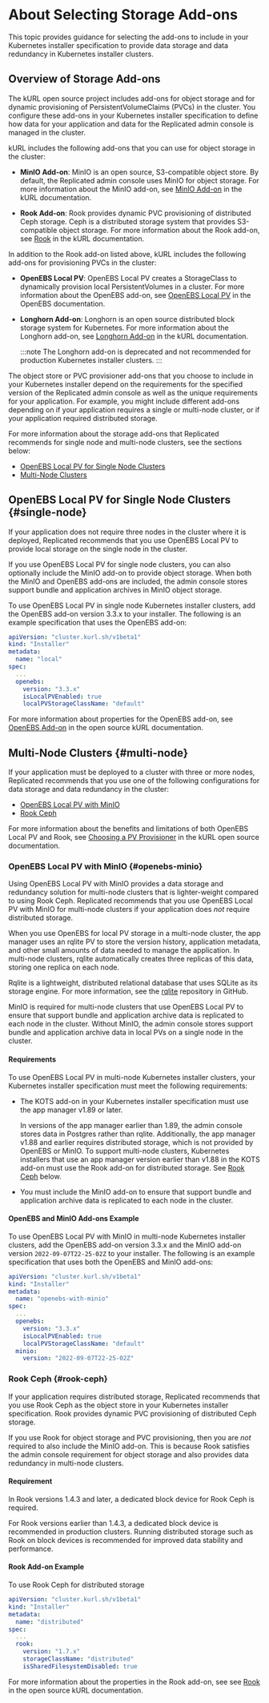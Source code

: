 # About Selecting Storage Add-ons

This topic provides guidance for selecting the add-ons to include in your Kubernetes installer specification to provide data storage and data redundancy in Kubernetes installer clusters.

## Overview of Storage Add-ons

The kURL open source project includes add-ons for object storage and for dynamic provisioning of PersistentVolumeClaims (PVCs) in the cluster. You configure these add-ons in your Kubernetes installer specification to define how data for your application and data for the Replicated admin console is managed in the cluster.

kURL includes the following add-ons that you can use for object storage in the cluster:

* **MinIO Add-on**: MinIO is an open source, S3-compatible object store. By default, the Replicated admin console uses MinIO for object storage. For more information about the MinIO add-on, see [MinIO Add-on](https://kurl.sh/docs/add-ons/minio) in the kURL documentation.

* **Rook Add-on**: Rook provides dynamic PVC provisioning of distributed Ceph storage. Ceph is a distributed storage system that provides S3-compatible object storage. For more information about the Rook add-on, see [Rook](https://kurl.sh/docs/add-ons/rook) in the kURL documentation.

In addition to the Rook add-on listed above, kURL includes the following add-ons for provisioning PVCs in the cluster:

* **OpenEBS Local PV**: OpenEBS Local PV creates a StorageClass to dynamically provision local PersistentVolumes in a cluster. For more information about the OpenEBS add-on, see [OpenEBS Local PV](https://openebs.io/docs/concepts/localpv) in the OpenEBS documentation.

* **Longhorn Add-on**: Longhorn is an open source distributed block storage system for Kubernetes. For more information about the Longhorn add-on, see [Longhorn Add-on](https://kurl.sh/docs/add-ons/longhorn) in the kURL documentation.

  :::note
  The Longhorn add-on is deprecated and not recommended for production Kubernetes installer clusters.
  :::

The object store or PVC provisioner add-ons that you choose to include in your Kubernetes installer depend on the requirements for the specified version of the Replicated admin console as well as the unique requirements for your application. For example, you might include different add-ons depending on if your application requires a single or multi-node cluster, or if your application required distributed storage.

For more information about the storage add-ons that Replicated recommends for single node and multi-node clusters, see the sections below:
* [OpenEBS Local PV for Single Node Clusters](#single-node)
* [Multi-Node Clusters](#multi-node)

## OpenEBS Local PV for Single Node Clusters {#single-node}

If your application does not require three nodes in the cluster where it is deployed, Replicated recommends that you use OpenEBS Local PV to provide local storage on the single node in the cluster.

If you use OpenEBS Local PV for single node clusters, you can also optionally include the MinIO add-on to provide object storage. When both the MinIO and OpenEBS add-ons are included, the admin console stores support bundle and application archives in MinIO object storage.

To use OpenEBS Local PV in single node Kubernetes installer clusters, add the OpenEBS add-on version 3.3.x to your installer. The following is an example specification that uses the OpenEBS add-on:

```yaml
apiVersion: "cluster.kurl.sh/v1beta1"
kind: "Installer"
metadata:
  name: "local"
spec:
  ...
  openebs:
    version: "3.3.x"
    isLocalPVEnabled: true
    localPVStorageClassName: "default"
```

For more information about properties for the OpenEBS add-on, see [OpenEBS Add-on](https://kurl.sh/docs/add-ons/openebs) in the open source kURL documentation.

## Multi-Node Clusters {#multi-node}

If your application must be deployed to a cluster with three or more nodes, Replicated recommends that you use one of the following configurations for data storage and data redundancy in the cluster:

* [OpenEBS Local PV with MinIO](#openebs-minio)
* [Rook Ceph](#rook-ceph)

For more information about the benefits and limitations of both OpenEBS Local PV and Rook, see [Choosing a PV Provisioner](https://kurl.sh/docs/create-installer/choosing-a-pv-provisioner) in the kURL open source documentation.

### OpenEBS Local PV with MinIO {#openebs-minio}

Using OpenEBS Local PV with MinIO provides a data storage and redundancy solution for multi-node clusters that is lighter-weight compared to using Rook Ceph. Replicated recommends that you use OpenEBS Local PV with MinIO for multi-node clusters if your application does _not_ require distributed storage.

When you use OpenEBS for local PV storage in a multi-node cluster, the app manager uses an rqlite PV to store the version history, application metadata, and other small amounts of data needed to manage the application. In multi-node clusters, rqlite automatically creates three replicas of this data, storing one replica on each node.

Rqlite is a lightweight, distributed relational database that uses SQLite as its storage engine. For more information, see the [rqlite](https://github.com/rqlite/rqlite) repository in GitHub.

MinIO is required for multi-node clusters that use OpenEBS Local PV to ensure that support bundle and application archive data is replicated to each node in the cluster. Without MinIO, the admin console stores support bundle and application archive data in local PVs on a single node in the cluster.

#### Requirements

To use OpenEBS Local PV in multi-node Kubernetes installer clusters, your Kubernetes installer specification must meet the following requirements:

* The KOTS add-on in your Kubernetes installer specification must use the app manager v1.89 or later.  

   In versions of the app manager earlier than 1.89, the admin console stores data in Postgres rather than rqlite. Additionally, the app manager v1.88 and earlier requires distributed storage, which is not provided by OpenEBS or MinIO. To support multi-node clusters, Kubernetes installers that use an app manager version earlier than v1.88 in the KOTS add-on must use the Rook add-on for distributed storage. See [Rook Ceph](#rook-ceph) below.

* You must include the MinIO add-on to ensure that support bundle and application archive data is replicated to each node in the cluster.

#### OpenEBS and MinIO Add-ons Example

To use OpenEBS Local PV with MinIO in multi-node Kubernetes installer clusters, add the OpenEBS add-on version 3.3.x and the MinIO add-on version `2022-09-07T22-25-02Z` to your installer. The following is an example specification that uses both the OpenEBS and MinIO add-ons:

```yaml
apiVersion: "cluster.kurl.sh/v1beta1"
kind: "Installer"
metadata:
  name: "openebs-with-minio"
spec:
  ...
  openebs:
    version: "3.3.x"
    isLocalPVEnabled: true
    localPVStorageClassName: "default"
  minio:
    version: "2022-09-07T22-25-02Z"
```

### Rook Ceph {#rook-ceph}

If your application requires distributed storage, Replicated recommends that you use Rook Ceph as the object store in your Kubernetes installer specification. ​​Rook provides dynamic PVC provisioning of distributed Ceph storage.

If you use Rook for object storage and PVC provisioning, then you are _not_ required to also include the MinIO add-on. This is because Rook satisfies the admin console requirement for object storage and also provides data redundancy in multi-node clusters.

#### Requirement

In Rook versions 1.4.3 and later, a dedicated block device for Rook Ceph is required.

For Rook versions earlier than 1.4.3, a dedicated block device is recommended in production clusters. Running distributed storage such as Rook on block devices is recommended for improved data stability and performance.

#### Rook Add-on Example

To use Rook Ceph for distributed storage

```yaml
apiVersion: "cluster.kurl.sh/v1beta1"
kind: "Installer"
metadata:
  name: "distributed"
spec:
  ...
  rook:
    version: "1.7.x"
    storageClassName: "distributed"
    isSharedFilesystemDisabled: true
```

For more information about the properties in the Rook add-on, see see [Rook](https://kurl.sh/docs/add-ons/rook) in the open source kURL documentation.
